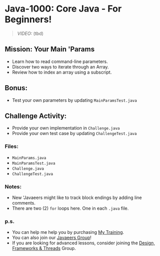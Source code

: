 # Java-1000: Core Java - For Beginners!

> _VIDEO:_ (tbd)

## Mission: Your Main 'Params
* Learn how to read command-line parameters.
* Discover two ways to iterate through an Array.
* Review how to index an array using a subscript.

## Bonus:
* Test your own parameters by updating `MainParamsTest.java`

## Challenge Activity:
- Provide your own implementation in `Challenge.java`
- Provide your own test case by updating `ChallengeTest.java`

### Files:
* `MainParams.java`
* `MainParamsTest.java`
* `Challenge.java`
* `ChallengeTest.java`

### Notes:
- New 'Javaeers might like to track block endings by adding line comments.
- There are two (2) `for` loops here. One in each `.java` file.

### p.s.
* You can help me help you by purchasing [My Training](https://www.udemy.com/course/how-to-java).
* You can also join our [Javaeers Group](https://www.facebook.com/JavaVideos9000/)!
* If you are looking for advanced lessons, consider joining the [Design, Frameworks & Threads](https://www.facebook.com/Java-Design-Frameworks-Thread-Video-Training-670850766419490) Group.

